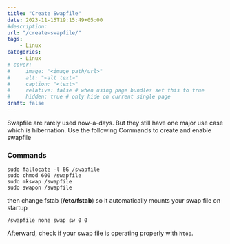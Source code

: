 ```yaml
---
title: "Create Swapfile"
date: 2023-11-15T19:15:49+05:00
#description: 
url: "/create-swapfile/"
tags: 
    - Linux
categories:
    - Linux
# cover:
#     image: "<image path/url>"
#     alt: "<alt text>"
#     caption: "<text>"
#     relative: false # when using page bundles set this to true
#     hidden: true # only hide on current single page
draft: false
---
```

Swapfile are rarely used now-a-days. But they still have one major use case which is hibernation. Use the following Commands to create and enable swapfile 

### Commands

```
sudo fallocate -l 6G /swapfile
sudo chmod 600 /swapfile
sudo mkswap /swapfile
sudo swapon /swapfile
```
then change fstab (**/etc/fstab**) so it automatically mounts your swap file on startup

`/swapfile none swap sw 0 0`

Afterward, check if your swap file is operating properly with `htop`.


